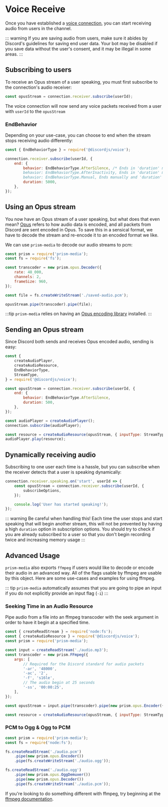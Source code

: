 # Voice Receive

Once you have established a [voice connection](./voice-connections.md), you can start receiving audio from users in the channel.

::: warning
If you are saving audio from users, make sure it abides by Discord's guidelines for saving end user data.
Your bot may be disabled if you save data without the user's consent, and it may be illegal in some areas.
:::

## Subscribing to users

To receive an Opus stream of a user speaking, you must first subscribe to the connection's audio receiver:

```js
const opusStream = connection.receiver.subscribe(userId);
```

The voice connection will now send any voice packets received from a user with `userId` to the `opusStream`

### EndBehavior

Depending on your use-case, you can choose to end when the stream stops receiving audio differently:

```js
const { EndBehaviorType } = require('@discordjs/voice');

connection.receiver.subscribe(userId, {
	end: {
		behavior: EndBehaviorType.AfterSilence, /* Ends in 'duration' ms after receiving no silence or audio packets
		behavior: EndBehaviorType.AfterInactivity, Ends in 'duration' ms after receiving no audio packets
		behavior: EndBehaviorType.Manual, Ends manually and 'duration' is not accepted */
		duration: 5000,
	},
});
```

## Using an Opus stream

You now have an Opus stream of a user speaking, but what does that even mean?
[Opus](https://www.opus-codec.org/) refers to how audio data is encoded, and all packets from Discord are sent encoded in Opus.
To save this in a sensical format, we have to decode the stream and re-encode it to an encoded format we like.

We can use `prism-media` to decode our audio streams to pcm:

```js
const prism = require('prism-media');
const fs = require('fs');

const transcoder = new prism.opus.Decoder({
	rate: 48_000,
	channels: 2,
	frameSize: 960,
});

const file = fs.createWriteStream('./saved-audio.pcm');

opusStream.pipe(transcoder).pipe(file);
```

:::tip
`prism-media` relies on having an [Opus encoding library](./README.md#extra-dependencies) installed.
:::

## Sending an Opus stream

Since Discord both sends and receives Opus encoded audio, sending is easy:

```js
const {
	createAudioPlayer,
	createAudioResource,
	EndBehaviorType,
	StreamType,
} = require('@discordjs/voice');

const opusStream = connection.receiver.subscribe(userId, {
	end: {
		behavior: EndBehaviorType.AfterSilence,
		duration: 500,
	},
});

const audioPlayer = createAudioPlayer();
connection.subscribe(audioPlayer);

const resource = createAudioResource(opusStream, { inputType: StreamType.Opus });
audioPlayer.play(resource);
```

## Dynamically receiving audio

Subscribing to one user each time is a hassle, but you can subscribe when the receiver detects that a user is speaking dynamically:

```js
connection.receiver.speaking.on('start', userId => {
	const opusStream = connection.receiver.subscribe(userId, {
		subscribeOptions,
	});

	console.log('User has started speaking!');
});
```

::: warning
Be careful when handling this! Each time the user stops and start speaking that will begin another stream, this will not be prevented by having a high `duration` option in subscription options.
You should try to check if you are already subscribed to a user so that you don't begin recording twice and increasing memory usage
:::

## Advanced Usage

`prism-media` also exports `ffmpeg` if users would like to decode or encode their audio in an advanced way.
All of the flags usable by ffmpeg are usable by this object. Here are some use-cases and examples for using ffmpeg.

::: tip
`prism-media` automatically assumes that you are going to pipe an input if you do not explicitly provide an input flag (`-i`)
::: 

### Seeking Time in an Audio Resource

Pipe audio from a file into an ffmpeg transcoder with the seek argument in order to have it begin at a specified time.

```js
const { createReadStream } = require('node:fs');
const { createAudioResource } = require('@discordjs/voice');
const prism = require('prism-media');

const input = createReadStream('./audio.mp3');
const transcoder = new prism.FFmpeg({
	args: [
		// Required for the Discord standard for audio packets
		'-ar', '48000',
		'-ac', '2',
		'-f', 's16le',
		// The audio begin at 25 seconds
		'-ss', '00:00:25',
	],
});

const opusStream = input.pipe(transcoder).pipe(new prism.opus.Encoder({ rate: 48_000, channels: 2, frameSize: 960 }));

const resource = createAudioResource(opusStream, { inputType: StreamType.Opus });
```

### PCM to Ogg & Ogg to PCM

```js
const prism = require('prism-media');
const fs = require('node:fs');

fs.createReadStream('./audio.pcm')
	.pipe(new prism.opus.Encoder())
	.pipe(fs.createWriteStream('./audio.ogg'));

fs.createReadStream('./audio.ogg')
	.pipe(new prism.opus.OggDemuxer())
	.pipe(new prism.opus.Decoder())
	.pipe(fs.createWriteStream('./audio.pcm'));
```
If you're looking to do something different with ffmpeg, try beginning at the [ffmpeg documentation](https://ffmpeg.org/ffmpeg.html).